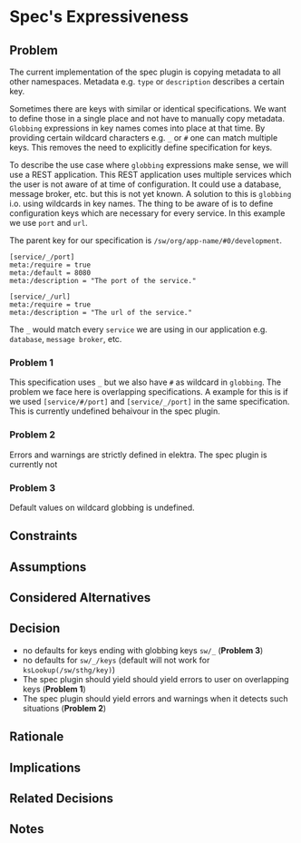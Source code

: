 # Spec's Expressiveness

## Problem

The current implementation of the spec plugin is copying metadata to all other namespaces.
Metadata e.g. `type` or `description` describes a certain key.

Sometimes there are keys with similar or identical specifications.
We want to define those in a single place and not have to manually copy metadata.
`Globbing` expressions in key names comes into place at that time. 
By providing certain wildcard characters e.g. `_` or `#` one can match multiple keys.
This removes the need to explicitly define specification for keys.

To describe the use case where `globbing` expressions make sense, we will use a REST application.
This REST application uses multiple services which the user is not aware of at time of configuration.
It could use a database, message broker, etc. but this is not yet known.
A solution to this is `globbing` i.o. using wildcards in key names.
The thing to be aware of is to define configuration keys which are necessary for every service.
In this example we use `port` and `url`.

The parent key for our specification is `/sw/org/app-name/#0/development`.

```ni
[service/_/port]
meta:/require = true
meta:/default = 8080
meta:/description = "The port of the service."

[service/_/url]
meta:/require = true
meta:/description = "The url of the service."
```
The `_` would match every `service` we are using in our application e.g. `database`, `message broker`, etc.

### Problem 1

This specification uses `_` but we also have `#` as wildcard in `globbing`. 
The problem we face here is overlapping specifications.
A example for this is if we used `[service/#/port]` and `[service/_/port]` in the same specification.
This is currently undefined behaivour in the spec plugin.

### Problem 2

Errors and warnings are strictly defined in elektra.
The spec plugin is currently not 

### Problem 3

Default values on wildcard globbing is undefined.

## Constraints

## Assumptions

## Considered Alternatives

## Decision

- no defaults for keys ending with globbing keys `sw/_` (**Problem 3**)
- no defaults for `sw/_/keys` (default will not work for `ksLookup(/sw/sthg/key)`)
- The spec plugin should yield should yield errors to user on overlapping keys (**Problem 1**)
- The spec plugin should yield errors and warnings when it detects such situations (**Problem 2**)

## Rationale

## Implications

## Related Decisions

## Notes
